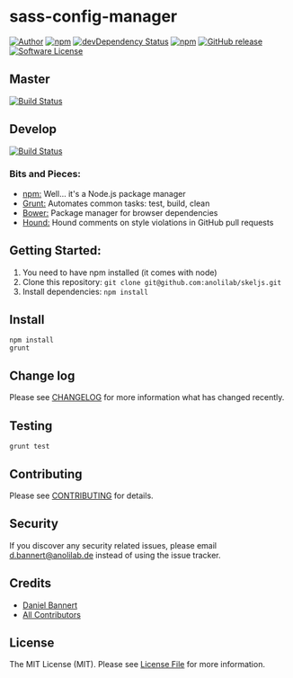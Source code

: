 # sass-config-manager

[![Author](http://img.shields.io/badge/author-@@anolilab-blue.svg?style=flat-square)](https://twitter.com/@anolilab)
[![npm](https://img.shields.io/npm/v/sass-config-manager.svg?style=flat-square)](https://www.npmjs.com/package/sass-config-manager)
[![devDependency Status](https://david-dm.org/growcss/sass-config-manager/dev-status.svg?style=flat-square)](https://david-dm.org/growcss/sass-config-manager#info=devDependencies)
[![npm](https://img.shields.io/npm/v/npm.svg?style=flat-square)](https://www.npmjs.com/package/sass-config-manager)
[![GitHub release](https://img.shields.io/github/release/qubyte/rubidium.svg?style=flat-square)](https://github.com/growcss/sass-config-manager/releases)
[![Software License](https://img.shields.io/badge/license-MIT-brightgreen.svg?style=flat-square)](LICENSE)

## Master
[![Build Status](https://img.shields.io/travis/growcss/sass-config-manager.svg?branch=develop&style=flat-square)](https://travis-ci.org/growcss/sass-config-manager)

## Develop
[![Build Status](https://img.shields.io/travis/growcss/sass-config-manager.svg?branch=develop&style=flat-square)](https://travis-ci.org/growcss/sass-config-manager)

### Bits and Pieces:
* [npm:](https://npmjs.org/) Well... it's a Node.js package manager
* [Grunt:](http://gruntjs.com/) Automates common tasks: test, build, clean
* [Bower:](http://bower.io/) Package manager for browser dependencies
* [Hound:](https://houndci.com/) Hound comments on style violations in GitHub pull requests

## Getting Started:

1. You need to have npm installed (it comes with node)
2. Clone this repository: `git clone git@github.com:anolilab/skeljs.git`
3. Install dependencies: `npm install`

## Install

~~~
npm install
grunt
~~~

## Change log

Please see [CHANGELOG](CHANGELOG.md) for more information what has changed recently.

## Testing

~~~
grunt test
~~~

## Contributing

Please see [CONTRIBUTING](CONTRIBUTING.md) for details.

## Security

If you discover any security related issues, please email d.bannert@anolilab.de instead of using the issue tracker.

## Credits

- [Daniel Bannert](https://github.com/growcss)
- [All Contributors](../../contributors)

## License

The MIT License (MIT). Please see [License File](LICENSE.md) for more information.
